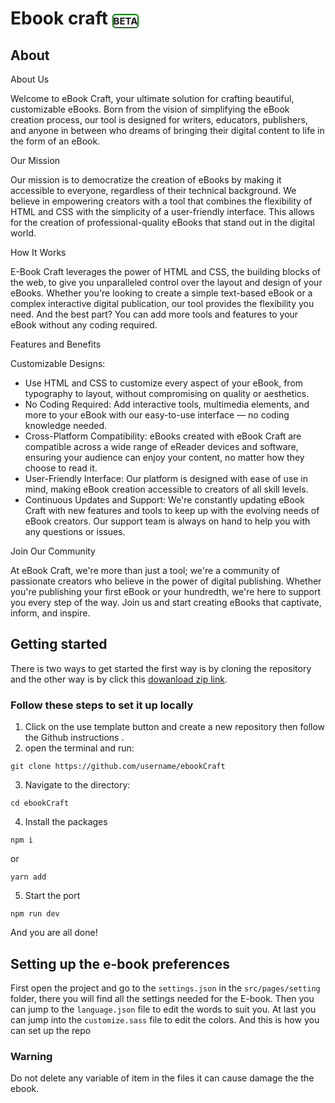 # Ebook craft <Span style="font-size:15px; border:green 2px solid ; border-radius:5px">BETA</span>

## About
About Us

Welcome to eBook Craft, your ultimate solution for crafting beautiful, customizable eBooks. Born from the vision of simplifying the eBook creation process, our tool is designed for writers, educators, publishers, and anyone in between who dreams of bringing their digital content to life in the form of an eBook.

Our Mission

Our mission is to democratize the creation of eBooks by making it accessible to everyone, regardless of their technical background. We believe in empowering creators with a tool that combines the flexibility of HTML and CSS with the simplicity of a user-friendly interface. This allows for the creation of professional-quality eBooks that stand out in the digital world.

How It Works

E-Book Craft leverages the power of HTML and CSS, the building blocks of the web, to give you unparalleled control over the layout and design of your eBooks. Whether you're looking to create a simple text-based eBook or a complex interactive digital publication, our tool provides the flexibility you need. And the best part? You can add more tools and features to your eBook without any coding required.

Features and Benefits

Customizable Designs: 

- Use HTML and CSS to customize every aspect of your eBook, from typography to layout, without compromising on quality or aesthetics.
- No Coding Required: Add interactive tools, multimedia elements, and more to your eBook with our easy-to-use interface — no coding knowledge needed.
- Cross-Platform Compatibility: eBooks created with eBook Craft are compatible across a wide range of eReader devices and software, ensuring your audience can enjoy your content, no matter how they choose to read it.
- User-Friendly Interface: Our platform is designed with ease of use in mind, making eBook creation accessible to creators of all skill levels.
- Continuous Updates and Support: We're constantly updating eBook Craft with new features and tools to keep up with the evolving needs of eBook creators. Our support team is always on hand to help you with any questions or issues.

Join Our Community

At eBook Craft, we're more than just a tool; we're a community of passionate creators who believe in the power of digital publishing. Whether you're publishing your first eBook or your hundredth, we're here to support you every step of the way. Join us and start creating eBooks that captivate, inform, and inspire.

## Getting started

There is two ways to get started the first way is by cloning the repository and the other way is by click this <a href="https://github.com/Bashamega/ebookCraft/archive/refs/heads/master.zip"> dowanload zip link</a>.  

### Follow these steps to set it up locally
1. Click on the use template button and create a new repository then follow the Github instructions	.
2. open the terminal and run:
```
git clone https://github.com/username/ebookCraft
```
3.  Navigate to the directory:
```
cd ebookCraft
```
4. Install the packages
```
npm i
```
or
```
yarn add
```
5. Start the port
```
npm run dev
```
And you are all done!

## Setting up the e-book preferences
First open the project and go to the `settings.json` in the `src/pages/setting`  folder, there you will find all the settings needed for the E-book.
Then you can jump to the `language.json` file to edit the words to suit you.
At last you can jump into the `customize.sass` file to edit the colors.
And this is how you can set up the repo
<div style="borderred 1px solid; border-radius:10px;">
<h3>Warning</h3>
<p>Do not delete any variable of item in the files it can cause damage the the ebook.</p>
</div>
